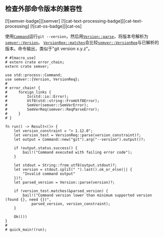 ## 检查外部命令版本的兼容性

[![semver-badge]][semver] [![cat-text-processing-badge]][cat-text-processing] [![cat-os-badge]][cat-os]

使用[`Command`]运行`git --version`，然后用[`Version::parse`]，将版本号解析为[`semver::Version`]。 [`VersionReq::matches`]会比较[`semver::VersionReq`]与已解析的版本。命令输出，类似于"git version x.y.z"。

```rust,no_run
# #[macro_use]
# extern crate error_chain;
extern crate semver;

use std::process::Command;
use semver::{Version, VersionReq};
#
# error_chain! {
#     foreign_links {
#         Io(std::io::Error);
#         Utf8(std::string::FromUtf8Error);
#         SemVer(semver::SemVerError);
#         SemVerReq(semver::ReqParseError);
#     }
# }

fn run() -> Result<()> {
    let version_constraint = "> 1.12.0";
    let version_test = VersionReq::parse(version_constraint)?;
    let output = Command::new("git").arg("--version").output()?;

    if !output.status.success() {
        bail!("Command executed with failing error code");
    }

    let stdout = String::from_utf8(output.stdout)?;
    let version = stdout.split(" ").last().ok_or_else(|| {
        "Invalid command output"
    })?;
    let parsed_version = Version::parse(version)?;

    if !version_test.matches(&parsed_version) {
        bail!("Command version lower than minimum supported version (found {}, need {})",
            parsed_version, version_constraint);
    }

    Ok(())
}
#
# quick_main!(run);
```

[`command`]: https://doc.rust-lang.org/std/process/struct.Command.html
[`semver::version`]: https://docs.rs/semver/*/semver/struct.Version.html
[`semver::versionreq`]: https://docs.rs/semver/*/semver/struct.VersionReq.html
[`version::parse`]: https://docs.rs/semver/*/semver/struct.Version.html#method.parse
[`versionreq::matches`]: https://docs.rs/semver/*/semver/struct.VersionReq.html#method.matches
